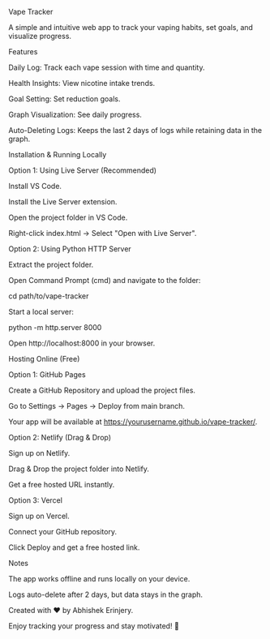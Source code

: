 Vape Tracker

A simple and intuitive web app to track your vaping habits, set goals, and visualize progress.

Features

Daily Log: Track each vape session with time and quantity.

Health Insights: View nicotine intake trends.

Goal Setting: Set reduction goals.

Graph Visualization: See daily progress.

Auto-Deleting Logs: Keeps the last 2 days of logs while retaining data in the graph.

Installation & Running Locally

Option 1: Using Live Server (Recommended)

Install VS Code.

Install the Live Server extension.

Open the project folder in VS Code.

Right-click index.html → Select "Open with Live Server".

Option 2: Using Python HTTP Server

Extract the project folder.

Open Command Prompt (cmd) and navigate to the folder:

cd path/to/vape-tracker

Start a local server:

python -m http.server 8000

Open http://localhost:8000 in your browser.

Hosting Online (Free)

Option 1: GitHub Pages

Create a GitHub Repository and upload the project files.

Go to Settings → Pages → Deploy from main branch.

Your app will be available at https://yourusername.github.io/vape-tracker/.

Option 2: Netlify (Drag & Drop)

Sign up on Netlify.

Drag & Drop the project folder into Netlify.

Get a free hosted URL instantly.

Option 3: Vercel

Sign up on Vercel.

Connect your GitHub repository.

Click Deploy and get a free hosted link.

Notes

The app works offline and runs locally on your device.

Logs auto-delete after 2 days, but data stays in the graph.

Created with ❤️ by Abhishek Erinjery.

Enjoy tracking your progress and stay motivated! 🚀


